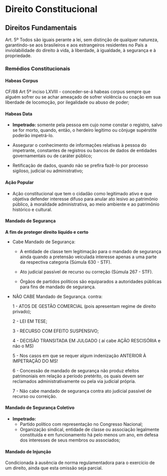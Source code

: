# Direito Constitucional

## Direitos Fundamentais
Art. 5º Todos são iguais perante a lei, sem distinção de qualquer natureza, garantindo-se aos brasileiros e aos estrangeiros residentes no País a inviolabilidade do direito à vida, à liberdade, à igualdade, à segurança e à propriedade.

###  Remédios Constitucionais

#### Habeas Corpus

CF/88 Art 5º inciso LXVIII - conceder-se-á habeas corpus sempre que alguém sofrer ou se achar ameaçado de sofrer violência ou coação em sua liberdade de locomoção, por ilegalidade ou abuso de poder;

#### Habeas Data
* **Impetrado:** somente pela pessoa em cujo nome constar o registro, salvo se for morto, quando, então, o herdeiro legítimo ou cônjuge supérstite poderão impetrá-lo.

* Assegurar o conhecimento de informações relativas à pessoa do impetrante, constantes de registros ou bancos de dados de entidades governamentais ou de caráter público;

* Retificação de dados, quando não se prefira fazê-lo por processo sigiloso, judicial ou administrativo;   

#### Ação Popular

* Ação constitucional que tem o cidadão como legitimado ativo e que objetiva defender interesse difuso para anular ato lesivo ao patrimônio público, à moralidade administrativa, ao meio ambiente e ao patrimônio histórico e cultural. 

#### Mandado de Segurança

**A fim de proteger direito líquido e certo**

* Cabe Mandado de Segurança:

    * A entidade de classe tem legitimação para o mandado de segurança ainda quando a pretensão veiculada interesse apenas a uma parte da respectiva categoria (Súmula 630 - STF).

    * Ato judicial passível de recurso ou correção (Súmula 267 - STF).

    * Órgãos de partidos políticos são equiparados a autoridades públicas para fins de mandado de segurança.

* NÃO CABE Mandado de Segurança. contra:

    1 - ATOS DE GESTÃO COMERCIAL (pois apresentam regime de direito privado);

    2 - LEI EM TESE;

    3 - RECURSO COM EFEITO SUSPENSIVO;

    4 - DECISÃO TRANSITADA EM JULGADO ( aí cabe AÇÃO RESCISÓRIA e não o MS)

    5 - Nos casos em que se requer algum indenização ANTERIOR À IMPETRAÇÃO DO MS!

    6 - Concessão de mandado de segurança não produz efeitos patrimoniais em relação a período pretérito, os quais devem ser reclamados administrativamente ou pela via judicial própria.

    7 - Não cabe mandado de segurança contra ato judicial passível de recurso ou correição.

####  Mandado de Segurança Coletivo 

* **Impetrado:**
    * Partido político com representação no Congresso Nacional;
    * Organização sindical, entidade de classe ou associação legalmente constituída e em funcionamento há pelo menos um ano, em defesa dos interesses de seus membros ou associados;

####  Mandado de Injunção
Condicionada à ausência de norma regulamentadora para o exercício de um direito, ainda que esta omissão seja parcial.